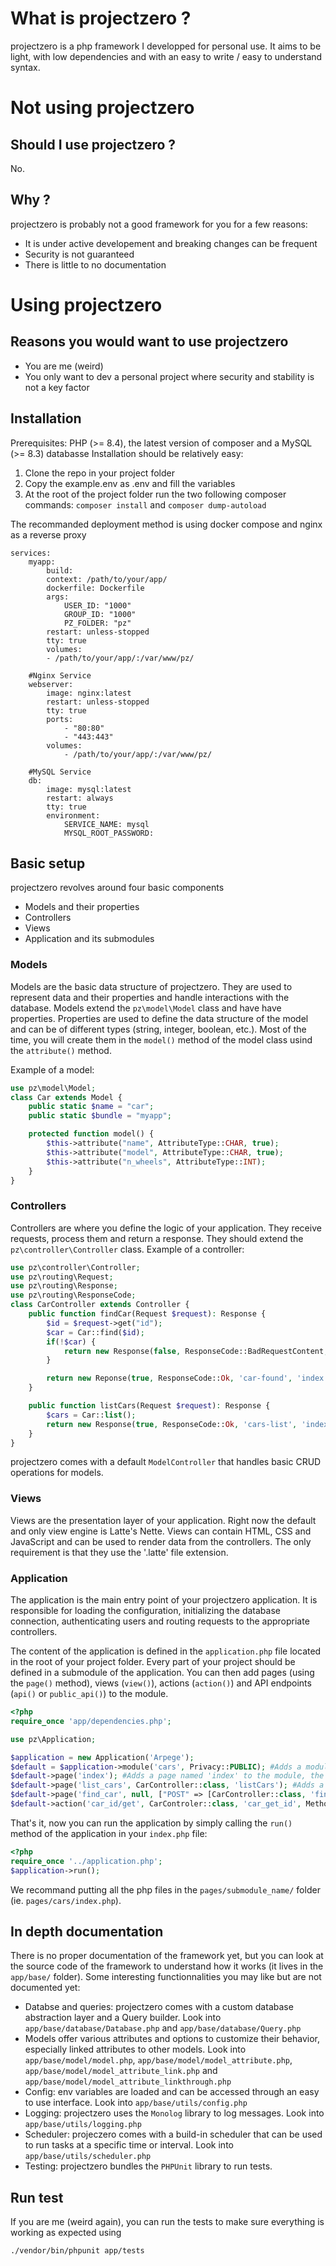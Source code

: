 # What is projectzero ?
projectzero is a php framework I developped for personal use.
It aims to be light, with low dependencies and with an easy to write / easy to understand syntax.

# Not using projectzero
## Should I use projectzero ?
No.

## Why ?
projectzero is probably not a good framework for you for a few reasons:
- It is under active developement and breaking changes can be frequent
- Security is not guaranteed
- There is little to no documentation 

# Using projectzero
## Reasons you would want to use projectzero
- You are me (weird)
- You only want to dev a personal project where security and stability is not a key factor

## Installation
Prerequisites: PHP (>= 8.4), the latest version of composer and a MySQL (>= 8.3) databasse
Installation should be relatively easy:
1. Clone the repo in your project folder
2. Copy the example.env as .env and fill the variables
3. At the root of the project folder run the two following composer commands: ```composer install``` and ```composer dump-autoload```

The recommanded deployment method is using docker compose and nginx as a reverse proxy
```
services:
    myapp:
        build:
        context: /path/to/your/app/
        dockerfile: Dockerfile
        args:
            USER_ID: "1000"
            GROUP_ID: "1000"
            PZ_FOLDER: "pz"
        restart: unless-stopped
        tty: true
        volumes:
        - /path/to/your/app/:/var/www/pz/

    #Nginx Service
    webserver:
        image: nginx:latest
        restart: unless-stopped
        tty: true
        ports:
            - "80:80"
            - "443:443"
        volumes:
            - /path/to/your/app/:/var/www/pz/

    #MySQL Service
    db:
        image: mysql:latest
        restart: always
        tty: true
        environment:
            SERVICE_NAME: mysql
            MYSQL_ROOT_PASSWORD: 
```

## Basic setup
projectzero revolves around four basic components
- Models and their properties
- Controllers
- Views
- Application and its submodules

### Models
Models are the basic data structure of projectzero. 
They are used to represent data and their properties and handle interactions with the database.
Models extend the `pz\model\Model` class and have have properties.
Properties  are used to define the data structure of the model and can be of different types (string, integer, boolean, etc.). Most of the time, you will create them in the `model()` method of the model class usind the `attribute()` method.

Example of a model:
```php
use pz\model\Model;
class Car extends Model {
    public static $name = "car";
    public static $bundle = "myapp";

    protected function model() {
        $this->attribute("name", AttributeType::CHAR, true);
        $this->attribute("model", AttributeType::CHAR, true);
        $this->attribute("n_wheels", AttributeType::INT);
    }
}
```

### Controllers
Controllers are where you define the logic of your application.
They receive requests, process them and return a response. They should extend the `pz\controller\Controller` class.
Example of a controller:
```php
use pz\controller\Controller;
use pz\routing\Request;
use pz\routing\Response;
use pz\routing\ResponseCode;
class CarController extends Controller {
    public function findCar(Request $request): Response {
        $id = $request->get("id");
        $car = Car::find($id);
        if(!$car) {
            return new Response(false, ResponseCode::BadRequestContent, 'car-not-found', 'index.php');
        }

        return new Reponse(true, ResponseCode::Ok, 'car-found', 'index.php', $car);
    }

    public function listCars(Request $request): Response {
        $cars = Car::list();
        return new Response(true, ResponseCode::Ok, 'cars-list', 'index.php', $cars);
    }
}
```

projectzero comes with a default `ModelController` that handles basic CRUD operations for models.

### Views
Views are the presentation layer of your application. 
Right now the default and only view engine is Latte's Nette.
Views can contain HTML, CSS and JavaScript and can be used to render data from the controllers.
The only requirement is that they use the '.latte' file extension.

### Application
The application is the main entry point of your projectzero application.
It is responsible for loading the configuration, initializing the database connection, authenticating users and routing requests to the appropriate controllers.

The content of the application is defined in the `application.php` file located in the root of your project folder.
Every part of your project should be defined in a submodule of the application.
You can then add pages (using the `page()` method), views (`view()`), actions (`action()`) and API endpoints (`api()` or `public_api()`) to the module.
```php
<?php
require_once 'app/dependencies.php';

use pz\Application;

$application = new Application('Arpege');
$default = $application->module('cars', Privacy::PUBLIC); #Adds a module named 'cars' with public access
$default->page('index'); #Adds a page named 'index' to the module, the app will look for a view named 'index.latte' in 'modules/cars/index/', you can also specify the location and template name
$default->page('list_cars', CarController::class, 'listCars'); #Adds a page that will call the listCars method of the CarController when accessed (the data returned by the method will be passed to the view) 
$default->page('find_car', null, ["POST" => [CarController::class, 'findCar']], 'base'); # Adds a findCar page which will call the register method of the UserController when a POST request is made
$default->action('car_id/get', CarControler::class, 'car_get_id', Method::GET, Privacy::LOGGED_IN); # Adds an endpoint that will call the get_nonce method of the UserController when a GET request is made, only logged in users can access it
```

That's it, now you can run the application by simply calling the `run()` method of the application in your `index.php` file:
```php
<?php
require_once '../application.php';
$application->run();
```

We recommand putting all the php files in the `pages/submodule_name/` folder (ie. `pages/cars/index.php`).

## In depth documentation
There is no proper documentation of the framework yet, but you can look at the source code of the framework to understand how it works (it lives in the `app/base/` folder).
Some interesting functionnalities you may like but are not documented yet:
- Databse and queries: projectzero comes with a custom database abstraction layer and a Query builder. Look into `app/base/database/Database.php` and `app/base/database/Query.php`
- Models offer various attributes and options to customize their behavior, especially linked attributes to other models. Look into `app/base/model/model.php`, `app/base/model/model_attribute.php`, `app/base/model/model_attribute_link.php` and `app/base/model/model_attribute_linkthrough.php`
- Config: env variables are loaded and can be accessed through an easy to use interface. Look into `app/base/utils/config.php`
- Logging: projectzero uses the `Monolog` library to log messages. Look into `app/base/utils/logging.php`
- Scheduler: projeczero comes with a build-in scheduler that can be used to run tasks at a specific time or interval. Look into `app/base/utils/scheduler.php`
- Testing: projectzero bundles the `PHPUnit` library to run tests. 

## Run test
If you are me (weird again), you can run the tests to make sure everything is working as expected using
```
./vendor/bin/phpunit app/tests
```